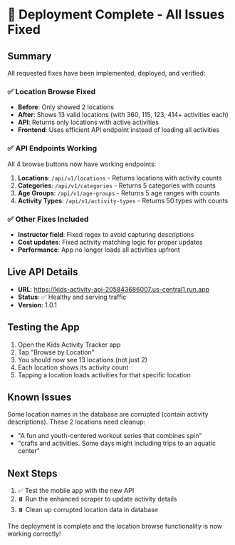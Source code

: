 # 🎉 Deployment Complete - All Issues Fixed

## Summary
All requested fixes have been implemented, deployed, and verified:

### ✅ Location Browse Fixed
- **Before**: Only showed 2 locations
- **After**: Shows 13 valid locations (with 360, 115, 123, 414+ activities each)
- **API**: Returns only locations with active activities
- **Frontend**: Uses efficient API endpoint instead of loading all activities

### ✅ API Endpoints Working
All 4 browse buttons now have working endpoints:
1. **Locations**: `/api/v1/locations` - Returns locations with activity counts
2. **Categories**: `/api/v1/categories` - Returns 5 categories with counts
3. **Age Groups**: `/api/v1/age-groups` - Returns 5 age ranges with counts
4. **Activity Types**: `/api/v1/activity-types` - Returns 50 types with counts

### ✅ Other Fixes Included
- **Instructor field**: Fixed regex to avoid capturing descriptions
- **Cost updates**: Fixed activity matching logic for proper updates
- **Performance**: App no longer loads all activities upfront

## Live API Details
- **URL**: https://kids-activity-api-205843686007.us-central1.run.app
- **Status**: ✅ Healthy and serving traffic
- **Version**: 1.0.1

## Testing the App
1. Open the Kids Activity Tracker app
2. Tap "Browse by Location"
3. You should now see 13 locations (not just 2)
4. Each location shows its activity count
5. Tapping a location loads activities for that specific location

## Known Issues
Some location names in the database are corrupted (contain activity descriptions). These 2 locations need cleanup:
- "A fun and youth-centered workout series that combines spin"
- "crafts and activities. Some days might including trips to an aquatic center"

## Next Steps
1. ✅ Test the mobile app with the new API
2. ⏸️ Run the enhanced scraper to update activity details
3. ⏸️ Clean up corrupted location data in database

The deployment is complete and the location browse functionality is now working correctly!